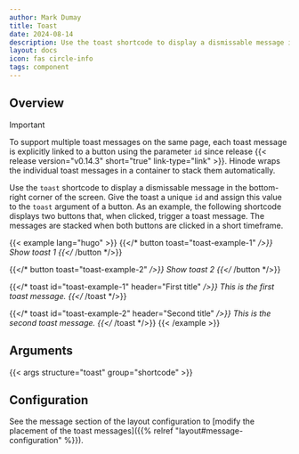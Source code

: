 ```yaml
---
author: Mark Dumay
title: Toast
date: 2024-08-14
description: Use the toast shortcode to display a dismissable message in the bottom-right corner of the screen.
layout: docs
icon: fas circle-info
tags: component
---
```


## Overview

> [!IMPORTANT]
> To support multiple toast messages on the same page, each toast message is explicitly linked to a button using the parameter `id` since release {{< release version="v0.14.3" short="true" link-type="link" >}}. Hinode wraps the individual toast messages in a container to stack them automatically.

Use the `toast` shortcode to display a dismissable message in the bottom-right corner of the screen. Give the toast a unique `id` and assign this value to the `toast` argument of a button. As an example, the following shortcode displays two buttons that, when clicked, trigger a toast message. The messages are stacked when both buttons are clicked in a short timeframe.

<!-- markdownlint-disable MD037 -->
{{< example lang="hugo" >}}
{{</* button toast="toast-example-1" */>}}
    Show toast 1
{{</* /button */>}}

{{</* button toast="toast-example-2" */>}}
    Show toast 2
{{</* /button */>}}

{{</* toast id="toast-example-1" header="First title" */>}}
    This is the first toast message.
{{</* /toast */>}}

{{</* toast id="toast-example-2" header="Second title" */>}}
    This is the second toast message.
{{</* /toast */>}}
{{< /example >}}
<!-- markdownlint-enable MD037 -->

## Arguments

{{< args structure="toast" group="shortcode" >}}

## Configuration

See the message section of the layout configuration to [modify the placement of the toast messages]({{% relref "layout#message-configuration" %}}).
